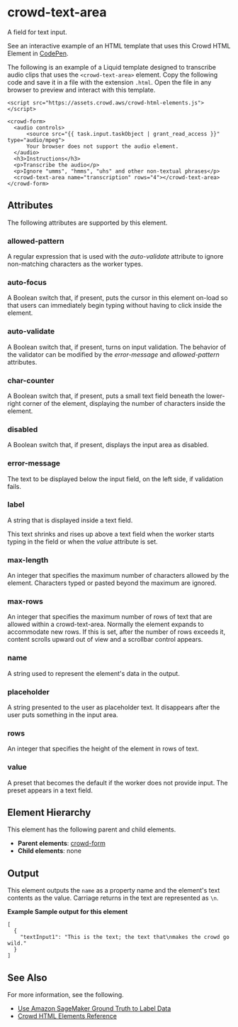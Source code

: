 # crowd\-text\-area<a name="sms-ui-template-crowd-text-area"></a>

A field for text input\.

See an interactive example of an HTML template that uses this Crowd HTML Element in [CodePen](https://codepen.io/sagemaker_crowd_html_elements/pen/ZELYdOz)\.

The following is an example of a Liquid template designed to transcribe audio clips that uses the `<crowd-text-area>` element\. Copy the following code and save it in a file with the extension `.html`\. Open the file in any browser to preview and interact with this template\. 

```
<script src="https://assets.crowd.aws/crowd-html-elements.js"></script>

<crowd-form>
  <audio controls>
      <source src="{{ task.input.taskObject | grant_read_access }}" type="audio/mpeg">
      Your browser does not support the audio element.
  </audio>
  <h3>Instructions</h3>
  <p>Transcribe the audio</p>
  <p>Ignore "umms", "hmms", "uhs" and other non-textual phrases</p>
  <crowd-text-area name="transcription" rows="4"></crowd-text-area>
</crowd-form>
```

## Attributes<a name="text-area-attributes"></a>

The following attributes are supported by this element\.

### allowed\-pattern<a name="text-area-attributes-allowed-pattern"></a>

A regular expression that is used with the *auto\-validate* attribute to ignore non\-matching characters as the worker types\.

### auto\-focus<a name="text-area-attributes-auto-focus"></a>

A Boolean switch that, if present, puts the cursor in this element on\-load so that users can immediately begin typing without having to click inside the element\.

### auto\-validate<a name="text-area-attributes-auto-validate"></a>

A Boolean switch that, if present, turns on input validation\. The behavior of the validator can be modified by the *error\-message* and *allowed\-pattern* attributes\.

### char\-counter<a name="text-area-attributes-char-counter"></a>

A Boolean switch that, if present, puts a small text field beneath the lower\-right corner of the element, displaying the number of characters inside the element\.

### disabled<a name="text-area-attributes-disabled"></a>

A Boolean switch that, if present, displays the input area as disabled\.

### error\-message<a name="text-area-attributes-error-message"></a>

The text to be displayed below the input field, on the left side, if validation fails\.

### label<a name="text-area-attributes-label"></a>

A string that is displayed inside a text field\.

This text shrinks and rises up above a text field when the worker starts typing in the field or when the *value* attribute is set\.

### max\-length<a name="text-area-attributes-max-length"></a>

An integer that specifies the maximum number of characters allowed by the element\. Characters typed or pasted beyond the maximum are ignored\.

### max\-rows<a name="text-area-attributes-max-rows"></a>

An integer that specifies the maximum number of rows of text that are allowed within a crowd\-text\-area\. Normally the element expands to accommodate new rows\. If this is set, after the number of rows exceeds it, content scrolls upward out of view and a scrollbar control appears\.

### name<a name="text-area-attributes-name"></a>

A string used to represent the element's data in the output\.

### placeholder<a name="text-area-attributes-placeholder"></a>

A string presented to the user as placeholder text\. It disappears after the user puts something in the input area\.

### rows<a name="text-area-attributes-rows"></a>

An integer that specifies the height of the element in rows of text\.

### value<a name="text-area-attributes-value"></a>

A preset that becomes the default if the worker does not provide input\. The preset appears in a text field\.

## Element Hierarchy<a name="text-area-element-hierarchy"></a>

This element has the following parent and child elements\.
+ **Parent elements**: [crowd\-form](sms-ui-template-crowd-form.md)
+ **Child elements**: none

## Output<a name="text-area-output"></a>

This element outputs the `name` as a property name and the element's text contents as the value\. Carriage returns in the text are represented as `\n`\.

**Example Sample output for this element**  

```
[
  {
    "textInput1": "This is the text; the text that\nmakes the crowd go wild."
  }
]
```

## See Also<a name="text-area-see-also"></a>

For more information, see the following\.
+ [Use Amazon SageMaker Ground Truth to Label Data](sms.md)
+ [Crowd HTML Elements Reference](sms-ui-template-reference.md)